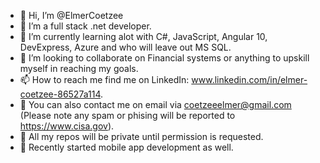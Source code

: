 - 👋 Hi, I’m @ElmerCoetzee
- 👀 I’m a full stack .net developer.
- 🌱 I’m currently learning alot with C#, JavaScript, Angular 10, DevExpress, Azure and who will leave out MS SQL.
- 💞️ I’m looking to collaborate on Financial systems or anything to upskill myself in reaching my goals.
- 📫 How to reach me find me on LinkedIn: www.linkedin.com/in/elmer-coetzee-86527a114.
- 📨 You can also contact me on email via coetzeeelmer@gmail.com (Please note any spam or phising will be reported to https://www.cisa.gov).
- 🔏 All my repos will be private until permission is requested.
- 📱 Recently started mobile app development as well.
